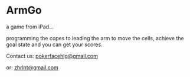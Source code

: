 ArmGo
=====

a game from iPad...

programming the copes to leading the arm to move the cells, achieve the goal state and you can get your scores.

Contact us: pokerfacehlg@gmail.com

or: zhrlnt@gmail.com 
